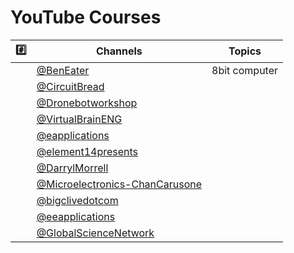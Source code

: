 # YouTube Courses

| :hash: | Channels | Topics |
|-|-|-|
| | [@BenEater](@BenEater) | 8bit computer |
| | [@CircuitBread](@CircuitBread)            |
| | [@Dronebotworkshop](@Dronebotworkshop)            |
| | [@VirtualBrainENG](@VirtualBrainENG)            |
| | [@eapplications](@eapplications)            |
| | [@element14presents](@element14presents)            |
| | [@DarrylMorrell](@DarrylMorrell)            |
| | [@Microelectronics-ChanCarusone](@Microelectronics-ChanCarusone)            |
| | [@bigclivedotcom](@bigclivedotcom)            |
| | [@eeapplications](@eeapplications)            |
| | [@GlobalScienceNetwork](@GlobalScienceNetwork) | 

